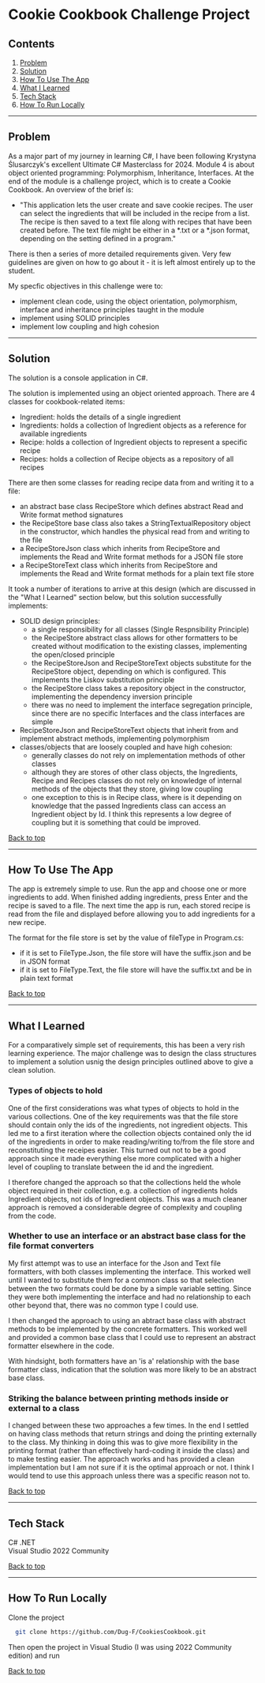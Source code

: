 # Cookie Cookbook Challenge Project

## Contents
1. [Problem](#problem)
2. [Solution](#solution)
3. [How To Use The App](#how-to-use-the-app)
4. [What I Learned](#what-i-learned)
5. [Tech Stack](#tech-stack)
6. [How To Run Locally](#how-to-run-locally)

<hr>

## Problem

As a major part of my journey in learning C#, I have been following Krystyna Ślusarczyk's excellent Ultimate C# Masterclass for 2024.  Module 4 is about object oriented programming: Polymorphism, Inheritance, Interfaces.  At the end of the module is a challenge project, which is to create a Cookie Cookbook.  An overview of the brief is:
- "This application lets the user create and save cookie recipes. The user can select the ingredients that will be included in the recipe from a list. The recipe is then saved to a text file along with recipes that have been created before. The text file might be either in a *.txt or a *.json format, depending on the setting defined in a program."

There is then a series of more detailed requirements given.  Very few guidelines are given on how to go about it - it is left almost entirely up to the student.

My specfic objectives in this challenge were to:
- implement clean code, using the object orientation, polymorphism, interface and inheritance principles taught in the module
- implement using SOLID principles
- implement low coupling and high cohesion

<hr>

## Solution

The solution is a console application in C#.

The solution is implemented using an object oriented approach.  There are 4 classes for cookbook-related items:
- Ingredient: holds the details of a single ingredient
- Ingredients: holds a collection of Ingredient objects as a reference for available ingredients
- Recipe: holds a collection of Ingredient objects to represent a specific recipe
- Recipes: holds a collection of Recipe objects as a repository of all recipes

There are then some classes for reading recipe data from and writing it to a file:
- an abstract base class RecipeStore which defines abstract Read and Write format method signatures
- the RecipeStore base class also takes a StringTextualRepository object in the constructor, which handles the physical read from and writing to the file
- a RecipeStoreJson class which inherits from RecipeStore and implements the Read and Write format methods for a JSON file store
- a RecipeStoreText class which inherits from RecipeStore and implements the Read and Write format methods for a plain text file store

It took a number of iterations to arrive at this design (which are discussed in the "What I Learned" section below, but this solution successfully implements:
- SOLID design principles:
  - a single responsibility for all classes (Single Respnsibility Principle)
  - the RecipeStore abstract class allows for other formatters to be created without modification to the existing classes, implementing the open/closed principle
  - the RecipeStoreJson and RecipeStoreText objects substitute for the RecipeStore object, depending on which is configured.  This implements the Liskov substitution principle
  - the RecipeStore class takes a repository object in the constructor, implementing the dependency inversion principle
  - there was no need to implement the interface segregation principle, since there are no specific Interfaces and the class interfaces are simple
- RecipeStoreJson and RecipeStoreText objects that inherit from and implement abstract methods, implementing polymorphism
- classes/objects that are loosely coupled and have high cohesion:
  - generally classes do not rely on implementation methods of other classes
  - although they are stores of other class objects, the Ingredients, Recipe and Recipes classes do not rely on knowledge of internal methods of the objects that they store, giving low coupling
  - one exception to this is in Recipe class, where is it depending on knowledge that the passed Ingredients class can access an Ingredient object by Id.  I think this represents a low degree of coupling but it is something that could be improved.

[Back to top](#cookie-cookbook-challenge-project)

<hr>

## How To Use The App

The app is extremely simple to use. Run the app and choose one or more ingredients to add.  When finished adding ingredients, press Enter and the recipe is saved to a flle.  The next time the app is run, each stored recipe is read from the file and displayed before allowing you to add ingredients for a new recipe.

The format for the file store is set by the value of fileType in Program.cs:
- if it is set to FileType.Json, the file store will have the suffix.json and be in JSON format
- if it is set to FileType.Text, the file store will have the suffix.txt and be in plain text format

[Back to top](#cookie-cookbook-challenge-project)

<hr>

## What I Learned

For a comparatively simple set of requirements, this has been a very rish learning experience.  The major challenge was to design the class structures to implement a solution usnig the design principles outlined above to give a clean solution.

### Types of objects to hold

One of the first considerations was what types of objects to hold in the various collections.  One of the key requirements was that the file store should contain only the ids of the ingredients, not ingredient objects.  This led me to a first iteration where the collection objects contained only the id of the ingredients in order to make reading/writing to/from the file store and reconstituting the receipes easier.  This turned out not to be a good approach since it made everything else more complicated with a higher level of coupling to translate between the id and the ingredient.

I therefore changed the approach so that the collections held the whole object required in their collection, e.g. a collection of ingredients holds Ingredient objects, not ids of Ingredient objects.  This was a much cleaner approach is removed a considerable degree of complexity and coupling from the code.

### Whether to use an interface or an abstract base class for the file format converters

My first attempt was to use an interface for the Json and Text file formatters, with both classes implementing the interface.  This worked well until I wanted to substitute them for a common class so that selection between the two formats could be done by a simple variable setting.  Since they were both implementing the interface and had no relationship to each other beyond that, there was no common type I could use.

I then changed the approach to using an abtract base class with abstract methods to be implemented by the concrete formatters.  This worked well and provided a common base class that I could use to represent an abstract formatter elsewhere in the code.

With hindsight, both formatters have an 'is a' relationship with the base formatter class, indication that the solution was more likely to be an abstract base class.

### Striking the balance between printing methods inside or external to a class

I changed between these two approaches a few times.  In the end I settled on having class methods that return strings and doing the printing externally to the class.  My thinking in doing this was to give more flexibility in the printing format (rather than effectively hard-coding it inside the class) and to make testing easier.  The approach works and has provided a clean implementation but I am not sure if it is the optimal approach or not.  I think I would tend to use this approach unless there was a specific reason not to.

[Back to top](#cookie-cookbook-challenge-project)

<hr>

## Tech Stack

C# .NET  
Visual Studio 2022 Community

[Back to top](#cookie-cookbook-challenge-project)

<hr>

## How To Run Locally

Clone the project

```bash
  git clone https://github.com/Dug-F/CookiesCookbook.git
```

Then open the project in Visual Studio (I was using 2022 Community edition) and run

[Back to top](#cookie-cookbook-challenge-project)
